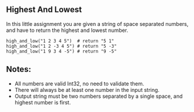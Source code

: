 ## Highest And Lowest

In this little assignment you are given a string of space separated numbers, and have to return the highest and lowest number.

```
high_and_low("1 2 3 4 5")  # return "5 1"
high_and_low("1 2 -3 4 5") # return "5 -3"
high_and_low("1 9 3 4 -5") # return "9 -5"
```

## Notes:

* All numbers are valid Int32, no need to validate them.
* There will always be at least one number in the input string.
* Output string must be two numbers separated by a single space, and highest number is first.